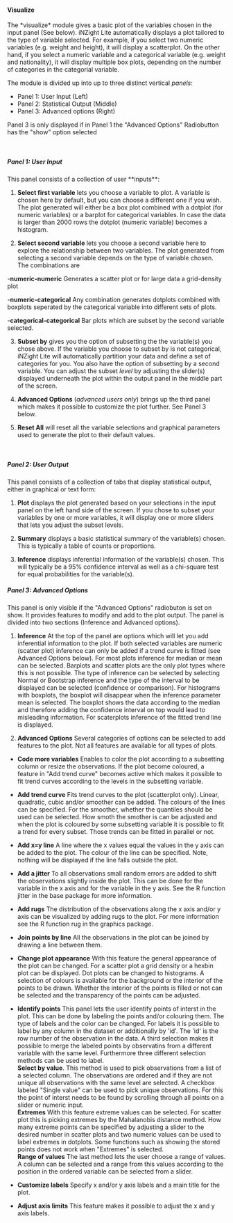 <h4>Visualize</h4>
The *visualize* module gives a basic plot of the variables chosen in the input 
panel (See below). iNZight Lite automatically displays a plot tailored to the 
type of variable selected. For example, if you select two numeric variables 
(e.g. weight and height), it will display a scatterplot. On the other hand, if 
you select a numeric variable and a categorical variable (e.g. weight and 
nationality), it will display multiple box plots, depending on the number of 
categories in the categorial variable.

The module is divided up into up to three distinct vertical *panels*:

- Panel 1: User Input (Left)
- Panel 2: Statistical Output (Middle)
- Panel 3: Advanced options (Right)

Panel 3 is only displayed if in Panel 1 the "Advanced Options" Radiobutton has 
the "show" option selected

<br>

<h5> Panel 1: User Input </h5>
This panel consists of a collection of user **inputs**:

1. **Select first variable** lets you choose a variable to plot. A variable is 
chosen here by default, but you can choose a different one if you wish. The plot 
generated will either be a box plot combined with a dotplot (for numeric 
variables) or a barplot for categorical variables. In case the data is larger 
than 2000 rows the dotplot (numeric variable) becomes a histogram.

2. **Select second variable** lets you choose a second variable here to explore 
the relationship between two variables. The plot generated from selecting a 
second variable depends on the type of variable chosen. The combinations are 

-**numeric-numeric** Generates a scatter plot or for large data a grid-density 
plot

-**numeric-categorical** Any combination generates dotplots combined with 
boxplots seperated by the categorical variable into different sets of plots.

-**categorical-categorical** Bar plots which are subset by the second variable 
selected.  

3. **Subset by** gives you the option of subsetting the the variable(s) you 
chose above. If the variable you choose to subset by is not categorical, iNZight 
Lite will automatically partition your data and define a set of categories for 
you. You also have the option of subsetting by a second variable. You can adjust 
the subset *level* by adjusting the slider(s) displayed underneath the plot 
within the output panel in the middle part of the screen.

4. **Advanced Options** (*advanced users only*) brings up the third panel which 
makes it possible to customize the plot further. See Panel 3 below.

5. **Reset All** will reset all the variable selections and graphical parameters 
used to generate the plot to their default values.

<br>

<h5> Panel 2: User Output </h5>
This panel consists of a collection of tabs that display statistical output, 
either in graphical or text form:

1. **Plot** displays the plot generated based on your selections in the input 
panel on the left hand side of the screen. If you chose to subset your variables 
by one or more variables, it will display one or more sliders that lets you 
adjust the subset levels.

2. **Summary** displays a basic statistical summary of the variable(s) chosen. 
This is typically a table of counts or proportions.

3. **Inference** displays inferential information of the variable(s) chosen. 
This will typically be a 95% confidence interval as well as a chi-square test 
for equal probabilities for the variable(s).

<h5> Panel 3: Advanced Options </h5>
This panel is only visible if the "Advanced Options" radiobuton is set on show. 
It provides features to modify and add to the plot output. The panel is divided 
into two sections (Inference and Advanced options).

1. **Inference** At the top of the panel are options which will let you add 
inferential information to the plot. If both selected variables are numeric 
(scatter plot) inference can only be added if a trend curve is fitted (see 
Advanced Options below). For most plots inference for median or mean can be 
selected. Barplots and scatter plots are the only plot types where this is not 
possible. The type of inference can be selected by selecting Normal or Bootstrap 
inference and the type of the interval to be displayed can be selected 
(confidence or comparison). For histograms with boxplots, the boxplot will 
disappear when the inference parameter mean is selected. The boxplot shows the 
data according to the median and therefore adding the confidence interval on top 
would lead to misleading information. For scaterplots inference of the fitted 
trend line is displayed.  

2. **Advanced Options** Several categories of options can be selected to add 
features to the plot. Not all features are available for all types of plots. 

- **Code more variables** Enables to color the plot according to a subsetting 
column or resize the observations. If the plot become coloured, a feature in 
"Add trend curve" becomes active which makes it possible to fit trend curves 
according to the levels in the subsetting variable.

- **Add trend curve** Fits trend curves to the plot (scatterplot only). Linear, 
quadratic, cubic and/or smoother can be added. The colours of the lines can be 
specified. For the smoother, whether the quantiles should be used can be 
selected. How smoth the smother is can be adjusted and when the plot is 
coloured by some subsetting variable it is possible to fit a trend for every 
subset. Those trends can be fitted in parallel or not.

- **Add x=y line** A line where the x values equal the values in the y axis can 
be added to the plot. The colour of the line can be specified. Note, nothing 
will be displayed if the line falls outside the plot.

- **Add a jitter** To all observations small random errors are added to shift 
the observations slightly inside the plot. This can be done for the variable in 
the x axis and for the variable in the y axis. See the R function jitter in the 
base package for more information.

- **Add rugs** The distribution of the observations along the x axis and/or y 
axis can be visualized by adding rugs to the plot. For more information see the 
R function rug in the graphics package.

- **Join points by line** All the observations in the plot can be joined by 
drawing a line between them.

- **Change plot appearance** With this feature the general appearance of the 
plot can be changed. For a scatter plot a grid density or a hexbin plot can be 
displayed.  Dot plots can be changed to histograms. A selection of colours is 
available for the background or the interior of the points to be drawn. Whether 
the interior of the points is filled or not can be selected and the transparency 
of the points can be adjusted.

- **Identify points** This panel lets the user identify points of interst in the 
plot. This can be done by labeling the points and/or colouring them. The type of 
labels and the color can be changed. For labels it is possible to label by any 
column in the dataset or additionally by 'id'. The 'id' is the row number of the 
observation in the data. A third selection makes it possible to merge the 
labeled points by observatins from a different variable with the same level.
Furthermore three different selection methods can be used to label. <br>
**Select by value**. This method is used to pick observations from a list of a 
selected column. The observations are ordered and if they are not unique all 
observations with the same level are selected. A checkbox labeled "Single value" 
can be used to pick unique observations. For this the point of interst needs to 
be found by scrolling through all points on a slider or numeric input. <br>
**Extremes** With this feature extreme values can be selected. For scatter plot 
this is picking extremes by the Mahalanobis distance method. How many extreme 
points can be specified by adjusting a slider to the desired number in scatter 
plots and two numeric values can be used to label extremes in dotplots. Some 
functions such as showing the stored points does not work when "Extremes" is 
selected. <br>
**Range of values** The last method lets the user choose a range of values. A 
column can be selected and a range from this values according to the position in 
the ordered variable can be selected from a slider.

- **Customize labels** Specify x and/or y axis labels and a main title for the 
plot.

- **Adjust axis limits** This feature makes it possible to adjust the x and y 
axis labels.

